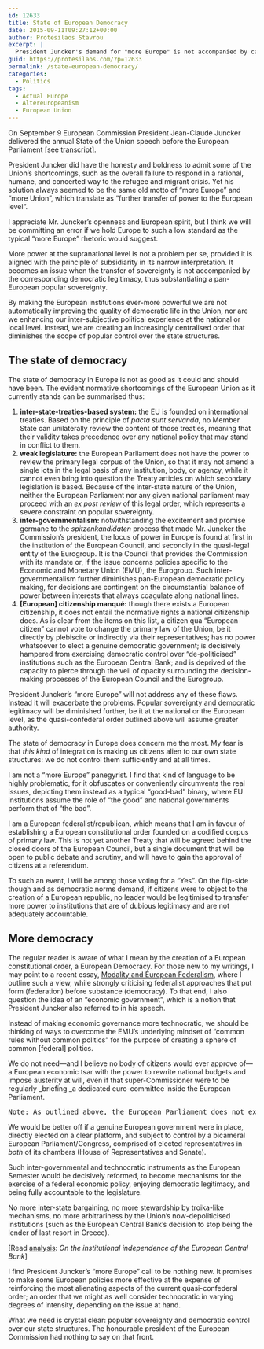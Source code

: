 ```yaml
---
id: 12633
title: State of European Democracy
date: 2015-09-11T09:27:12+00:00
author: Protesilaos Stavrou
excerpt: |
  President Juncker's demand for "more Europe" is not accompanied by calls for "more popular sovereignty" and "more democratic control over the state structures". European integration cannot be an inexorable transfer of power to the European level. There needs to be a shift towards the direction of establishing a pan-European constitutional order: a federal republic.
guid: https://protesilaos.com/?p=12633
permalink: /state-european-democracy/
categories:
  - Politics
tags:
  - Actual Europe
  - Altereuropeanism
  - European Union
---
```

On September 9 European Commission President Jean-Claude Juncker delivered the annual State of the Union speech before the European Parliament [see <a href="http://europa.eu/rapid/press-release_SPEECH-15-5614_en.htm" target="_blank">transcript</a>].

President Juncker did have the honesty and boldness to admit some of the Union’s shortcomings, such as the overall failure to respond in a rational, humane, and concerted way to the refugee and migrant crisis. Yet his solution always seemed to be the same old motto of “more Europe” and “more Union”, which translate as “further transfer of power to the European level”.

I appreciate Mr. Juncker’s openness and European spirit, but I think we will be committing an error if we hold Europe to such a low standard as the typical “more Europe” rhetoric would suggest.

More power at the supranational level is not a problem per se, provided it is aligned with the principle of subsidiarity in its narrow interpretation. It becomes an issue when the transfer of sovereignty is not accompanied by the corresponding democratic legitimacy, thus substantiating a pan-European popular sovereignty.

By making the European institutions ever-more powerful we are not automatically improving the quality of democratic life in the Union, nor are we enhancing our inter-subjective political experience at the national or local level. Instead, we are creating an increasingly centralised order that diminishes the scope of popular control over the state structures.

## The state of democracy

The state of democracy in Europe is not as good as it could and should have been. The evident normative shortcomings of the European Union as it currently stands can be summarised thus:

  1. **inter-state-treaties-based system:** the EU is founded on international treaties. Based on the principle of _pacta sunt servanda_, no Member State can unilaterally review the content of those treaties, meaning that their validity takes precedence over any national policy that may stand in conflict to them.
  2. **weak legislature:** the European Parliament does not have the power to review the primary legal corpus of the Union, so that it may not amend a single iota in the legal basis of any institution, body, or agency, while it cannot even bring into question the Treaty articles on which secondary legislation is based. Because of the inter-state nature of the Union, neither the European Parliament nor any given national parliament may proceed with an _ex post review_ of this legal order, which represents a severe constraint on popular sovereignty.
  3. **inter-governmentalism:** notwithstanding the excitement and promise germane to the _spitzenkandidaten_ process that made Mr. Juncker the Commission’s president, the locus of power in Europe is found at first in the institution of the European Council, and secondly in the quasi-legal entity of the Eurogroup. It is the Council that provides the Commission with its mandate or, if the issue concerns policies specific to the Economic and Monetary Union (EMU), the Eurogroup. Such inter-governmentalism further diminishes pan-European democratic policy making, for decisions are contingent on the circumstantial balance of power between interests that always coagulate along national lines.
  4. **[European] citizenship manqué:** though there exists a European citizenship, it does not entail the normative rights a national citizenship does. As is clear from the items on this list, a citizen qua “European citizen” cannot vote to change the primary law of the Union, be it directly by plebiscite or indirectly via their representatives; has no power whatsoever to elect a genuine democratic government; is decisively hampered from exercising democratic control over “de-politicised” institutions such as the European Central Bank; and is deprived of the capacity to pierce through the veil of opacity surrounding the decision-making processes of the European Council and the Eurogroup.

President Juncker&#8217;s &#8220;more Europe&#8221; will not address any of these flaws. Instead it will exacerbate the problems. Popular sovereignty and democratic legitimacy will be diminished further, be it at the national or the European level, as the quasi-confederal order outlined above will assume greater authority.

The state of democracy in Europe does concern me the most. My fear is that _this kind_ of integration is making us citizens alien to our own state structures: we do not control them sufficiently and at all times.

I am not a &#8220;more Europe&#8221; panegyrist. I find that kind of language to be highly problematic, for it obfuscates or conveniently circumvents the real issues, depicting them instead as a typical &#8220;good-bad&#8221; binary, where EU institutions assume the role of &#8220;the good&#8221; and national governments perform that of &#8220;the bad&#8221;.

I am a European federalist/republican, which means that I am in favour of establishing a European constitutional order founded on a codified corpus of primary law. This is not yet another Treaty that will be agreed behind the closed doors of the European Council, but a single document that will be open to public debate and scrutiny, and will have to gain the approval of citizens at a referendum.

To such an event, I will be among those voting for a &#8220;Yes&#8221;. On the flip-side though and as democratic norms demand, if citizens were to object to the creation of a European republic, no leader would be legitimised to transfer more power to institutions that are of dubious legitimacy and are not adequately accountable.

## More democracy

The regular reader is aware of what I mean by the creation of a European constitutional order, a European Democracy. For those new to my writings, I may point to a recent essay, [Modality and European Federalism](https://protesilaos.com/modality-european-federalism/), where I outline such a view, while strongly criticising federalist approaches that put form (federation) before substance (democracy). To that end, I also question the idea of an &#8220;economic government&#8221;, which is a notion that President Juncker also referred to in his speech.

Instead of making economic governance more technocratic, we should be thinking of ways to overcome the EMU&#8217;s underlying mindset of &#8220;common rules without common politics&#8221; for the purpose of creating a sphere of common [federal] politics.

We do not need—and I believe no body of citizens would ever approve of—a European economic tsar with the power to rewrite national budgets and impose austerity at will, even if that super-Commissioner were to be regularly _briefing _a dedicated euro-committee inside the European Parliament.

<pre>Note: As outlined above, the European Parliament does not exercise parliamentary scrutiny in its fullest, not least because it has no power to amend the legal order of the Union or the legal basis of any EU institution.</pre>

We would be better off if a genuine European government were in place, directly elected on a clear platform, and subject to control by a bicameral European Parliament/Congress, comprised of elected representatives in _both_ of its chambers (House of Representatives and Senate).

Such inter-governmental and technocratic instruments as the European Semester would be decisively reformed, to become mechanisms for the exercise of a federal economic policy, enjoying democratic legitimacy, and being fully accountable to the legislature.

No more inter-state bargaining, no more stewardship by troika-like mechanisms, no more arbitrariness by the Union&#8217;s now-depoliticised institutions (such as the European Central Bank&#8217;s decision to stop being the lender of last resort in Greece).

[Read [analysis](https://protesilaos.com/institutional-independence-ecb/): _On the institutional independence of the European Central Bank_]

I find President Juncker&#8217;s &#8220;more Europe&#8221; call to be nothing new. It promises to make some European policies more effective at the expense of reinforcing the most alienating aspects of the current quasi-confederal order; an order that we might as well consider technocratic in varying degrees of intensity, depending on the issue at hand.

What we need is crystal clear: popular sovereignty and democratic control over our state structures. The honourable president of the European Commission had nothing to say on that front.